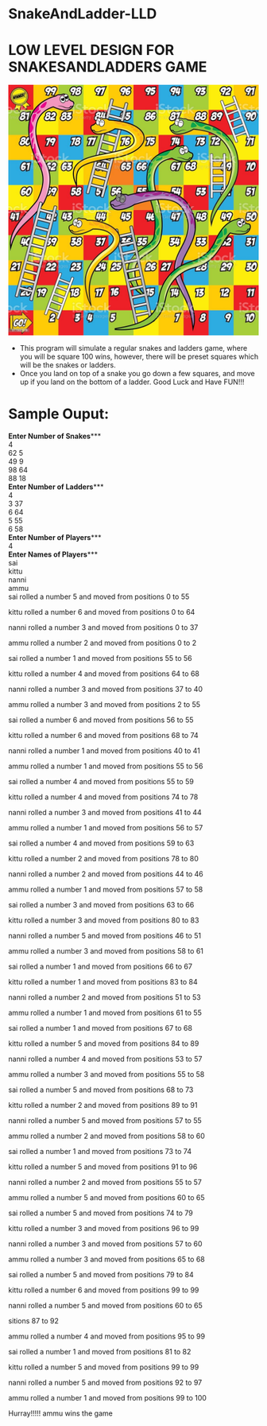 # SnakeAndLadder-LLD
# LOW LEVEL DESIGN FOR SNAKESANDLADDERS GAME
![hi](https://raw.githubusercontent.com/Saigreeshma123/SnakeAndLadder-LLD/main/snakeandladder.jpg)

* This program will simulate a regular snakes and ladders game, where you will be
  square 100 wins, however, there will be preset squares which will be the snakes or ladders.
 * Once you land on top of a snake you go down a few squares, and move up if you land
  on the bottom of a ladder. Good Luck and Have FUN!!!
  # Sample Ouput:
  
  ****************Enter Number of Snakes*******************\
4\
62 5\
49 9\
98 64\
88 18\
****************Enter Number of Ladders*******************\
4\
3 37\
6 64\
5 55\
6 58\
****************Enter Number of Players*******************\
4\
****************Enter Names of Players*******************\
sai\
kittu\
nanni\
ammu\
sai rolled a number 5 and moved from  positions 0 to 55

kittu rolled a number 6 and moved from  positions 0 to 64

nanni rolled a number 3 and moved from  positions 0 to 37

ammu rolled a number 2 and moved from  positions 0 to 2

sai rolled a number 1 and moved from  positions 55 to 56

kittu rolled a number 4 and moved from  positions 64 to 68

nanni rolled a number 3 and moved from  positions 37 to 40

ammu rolled a number 3 and moved from  positions 2 to 55

sai rolled a number 6 and moved from  positions 56 to 55

kittu rolled a number 6 and moved from  positions 68 to 74

nanni rolled a number 1 and moved from  positions 40 to 41

ammu rolled a number 1 and moved from  positions 55 to 56

sai rolled a number 4 and moved from  positions 55 to 59

kittu rolled a number 4 and moved from  positions 74 to 78

nanni rolled a number 3 and moved from  positions 41 to 44

ammu rolled a number 1 and moved from  positions 56 to 57

sai rolled a number 4 and moved from  positions 59 to 63

kittu rolled a number 2 and moved from  positions 78 to 80

nanni rolled a number 2 and moved from  positions 44 to 46

ammu rolled a number 1 and moved from  positions 57 to 58

sai rolled a number 3 and moved from  positions 63 to 66

kittu rolled a number 3 and moved from  positions 80 to 83

nanni rolled a number 5 and moved from  positions 46 to 51

ammu rolled a number 3 and moved from  positions 58 to 61

sai rolled a number 1 and moved from  positions 66 to 67

kittu rolled a number 1 and moved from  positions 83 to 84

nanni rolled a number 2 and moved from  positions 51 to 53

ammu rolled a number 1 and moved from  positions 61 to 55

sai rolled a number 1 and moved from  positions 67 to 68

kittu rolled a number 5 and moved from  positions 84 to 89

nanni rolled a number 4 and moved from  positions 53 to 57

ammu rolled a number 3 and moved from  positions 55 to 58

sai rolled a number 5 and moved from  positions 68 to 73

kittu rolled a number 2 and moved from  positions 89 to 91

nanni rolled a number 5 and moved from  positions 57 to 55

ammu rolled a number 2 and moved from  positions 58 to 60

sai rolled a number 1 and moved from  positions 73 to 74

kittu rolled a number 5 and moved from  positions 91 to 96

nanni rolled a number 2 and moved from  positions 55 to 57

ammu rolled a number 5 and moved from  positions 60 to 65

sai rolled a number 5 and moved from  positions 74 to 79

kittu rolled a number 3 and moved from  positions 96 to 99

nanni rolled a number 3 and moved from  positions 57 to 60

ammu rolled a number 3 and moved from  positions 65 to 68

sai rolled a number 5 and moved from  positions 79 to 84

kittu rolled a number 6 and moved from  positions 99 to 99

nanni rolled a number 5 and moved from  positions 60 to 65

sitions 87 to 92

ammu rolled a number 4 and moved from  positions 95 to 99

sai rolled a number 1 and moved from  positions 81 to 82

kittu rolled a number 5 and moved from  positions 99 to 99

nanni rolled a number 5 and moved from  positions 92 to 97

ammu rolled a number 1 and moved from  positions 99 to 100

Hurray!!!!! ammu wins the game
